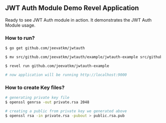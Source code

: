 ## JWT Auth Module Demo Revel Application

Ready to see JWT Auth module in action. It demonstrates the JWT Auth Module usage. 

### How to run?
```sh
$ go get github.com/jeevatkm/jwtauth

$ mv src/github.com/jeevatkm/jwtauth/example/jwtauth-example src/github.com/jeevatkm/

$ revel run github.com/jeevatkm/jwtauth-example

# now application will be running http://localhost:9000
```

### How to create Key files?
```sh
# generating private key file
$ openssl genrsa -out private.rsa 2048

# creating a public from private key we generated above
$ openssl rsa -in private.rsa -pubout > public.rsa.pub
```